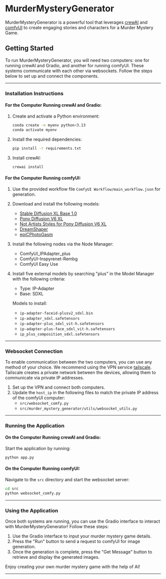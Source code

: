 # MurderMysteryGenerator

MurderMysteryGenerator is a powerful tool that leverages [crewAI](https://crewai.com) and [comfyUI](https://www.comfy.org/) to create engaging stories and characters for a Murder Mystery Game.

## Getting Started

To run MurderMysteryGenerator, you will need two computers: one for running crewAI and Gradio, and another for running comfyUI. These systems communicate with each other via websockets. Follow the steps below to set up and connect the components.

---

### Installation Instructions

#### For the Computer Running crewAI and Gradio:

1. Create and activate a Python environment:
    ```bash
    conda create -n myenv python<3.13
    conda activate myenv
    ```

2. Install the required dependencies:
    ```bash
    pip install -r requirements.txt
    ```

3. Install crewAI:
    ```bash
    crewai install
    ```

#### For the Computer Running comfyUI:

1. Use the provided workflow file `ComfyUI Workflow/main_workflow.json` for generation.

2. Download and install the following models:
    - [Stable Diffusion XL Base 1.0](https://huggingface.co/stabilityai/stable-diffusion-xl-base-1.0/blob/main/sd_xl_base_1.0.safetensors)
    - [Pony Diffusion V6 XL](https://civitai.com/models/257749/pony-diffusion-v6-xl)
    - [Not Artists Styles for Pony Diffusion V6 XL](https://civitai.com/models/264290/styles-for-pony-diffusion-v6-xl-not-artists-styles)
    - [DreamShaper](https://civitai.com/models/4384/dreamshaper)
    - [epiCPhotoGasm](https://civitai.com/models/132632?modelVersionId=177124)

3. Install the following nodes via the Node Manager:
    - ComfyUI_IPAdapter_plus
    - ComfyUI-Inspyrenet-Rembg
    - ComfyUI Easy Use

4. Install five external models by searching "plus" in the Model Manager with the following criteria:
    - Type: IP-Adapter
    - Base: SDXL

    Models to install:
    - `ip-adapter-faceid-plusv2_sdxl.bin`
    - `ip-adapter_sdxl.safetensors`
    - `ip-adapter-plus_sdxl_vit-h.safetensors`
    - `ip-adapter-plus-face_sdxl_vit-h.safetensors`
    - `ip_plus_composition_sdxl.safetensors`

---

### Websocket Connection

To enable communication between the two computers, you can use any method of your choice. We recommend using the VPN service [tailscale](https://tailscale.com/). Tailscale creates a private network between the devices, allowing them to communicate via private IP addresses.

1. Set up the VPN and connect both computers.
2. Update the `host_ip` in the following files to match the private IP address of the comfyUI computer:
    - `src/websocket_comfy.py`
    - `src/murder_mystery_generator/utils/websocket_utils.py`

---

### Running the Application

#### On the Computer Running crewAI and Gradio:
Start the application by running:
```bash
python app.py
```

#### On the Computer Running comfyUI:
Navigate to the `src` directory and start the websocket server:
```bash
cd src
python websocket_comfy.py
```

---

### Using the Application

Once both systems are running, you can use the Gradio interface to interact with MurderMysteryGenerator! Follow these steps:

1. Use the Gradio interface to input your murder mystery game details.
2. Press the "Run" button to send a request to comfyUI for image generation.
3. Once the generation is complete, press the "Get Message" button to retrieve and display the generated images.

Enjoy creating your own murder mystery game with the help of AI!

---